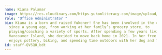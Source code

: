 ```yaml
---
name: Kiana Palamar
image: https://res.cloudinary.com/https-yukonliteracy-com/image/upload/q_35/v1656614935/IMG_0570_eopsgd.jpg
role: "Office Administrator "
bio: Kiana is a born and raised Yukoner! She has been involved in the community
  since a young age, from working at her family’s grocery store, to
  playing/coaching a variety of sports. After spending a few years living on
  Vancouver Island, she decided to move back home in 2021. In her free time, she
  enjoys pottery, biking, and spending time outdoors with her dog and friends
id: staff-QVSQ0_bdt
---
```

